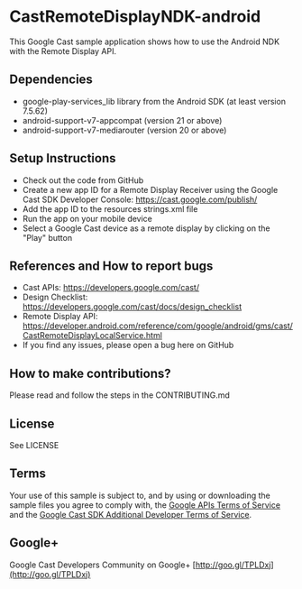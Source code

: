 # CastRemoteDisplayNDK-android

This Google Cast sample application shows how to use the Android NDK with the Remote Display API.

## Dependencies
* google-play-services_lib library from the Android SDK (at least version 7.5.62)
* android-support-v7-appcompat (version 21 or above)
* android-support-v7-mediarouter (version 20 or above)

## Setup Instructions
* Check out the code from GitHub
* Create a new app ID for a Remote Display Receiver using the Google Cast SDK Developer Console: https://cast.google.com/publish/
* Add the app ID to the resources strings.xml file
* Run the app on your mobile device
* Select a Google Cast device as a remote display by clicking on the "Play" button

## References and How to report bugs
* Cast APIs: https://developers.google.com/cast/
* Design Checklist: https://developers.google.com/cast/docs/design_checklist
* Remote Display API: https://developer.android.com/reference/com/google/android/gms/cast/CastRemoteDisplayLocalService.html
* If you find any issues, please open a bug here on GitHub

## How to make contributions?
Please read and follow the steps in the CONTRIBUTING.md

## License
See LICENSE

## Terms
Your use of this sample is subject to, and by using or downloading the sample files you agree to comply with, the [Google APIs Terms of Service](https://developers.google.com/terms/) and the [Google Cast SDK Additional Developer Terms of Service](https://developers.google.com/cast/docs/terms/).

## Google+
Google Cast Developers Community on Google+ [http://goo.gl/TPLDxj](http://goo.gl/TPLDxj)
